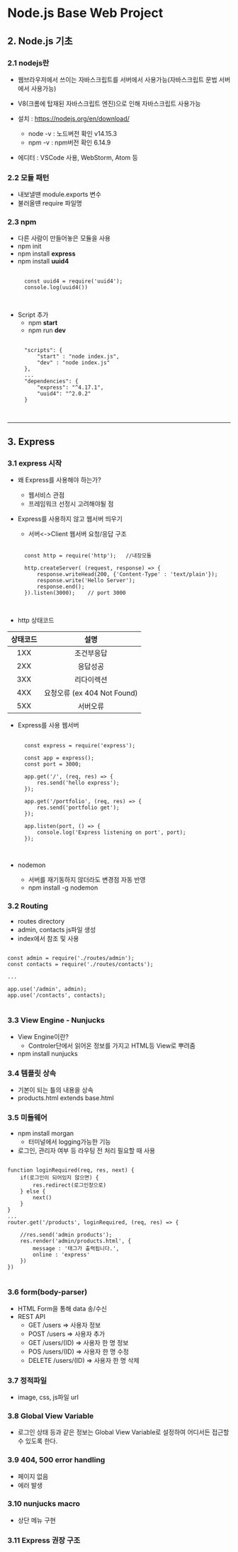 # Node.js Base Web Project

## 2. Node.js 기초

### 2.1 nodejs란
- 웹브라우저에서 쓰이는 자바스크립트를 서버에서 사용가능(자바스크립트 문법 서버에서 사용가능)
- V8(크롬에 탑재된 자바스크립트 엔진)으로 인해 자바스크립트 사용가능

- 설치 : https://nodejs.org/en/download/
    - node -v : 노드버전 확인 v14.15.3
    - npm -v : npm버전 확인 6.14.9

- 에디터 : VSCode 사용, WebStorm, Atom 등

### 2.2 모듈 패턴
- 내보낼땐 module.exports 변수
- 불러올떈 require 파일명

### 2.3 npm
- 다른 사람이 만들어놓은 모듈을 사용
- npm init
- npm install **express**
- npm install **uuid4**
    <pre>
    <code>
    const uuid4 = require('uuid4'); 
    console.log(uuid4())
    </code>
    </pre>
- Script 추가
    - npm **start**
    - npm run **dev**
    <pre>
    <code>
    "scripts": {
        "start" : "node index.js",
        "dev" : "node index.js"
    },
    ...
    "dependencies": {
        "express": "^4.17.1",
        "uuid4": "^2.0.2"
    }
    </code>
    </pre>

---

## 3. Express
### 3.1 express 시작
- 왜 Express를 사용해야 하는가?
    - 웹서비스 관점
    - 프레임워크 선정시 고려해야될 점

- Express를 사용하지 않고 웹서버 띄우기
    - 서버<->Client 웹서버 요청/응답 구조
    <pre>
    <code>
    const http = require('http');   //내장모듈

    http.createServer( (request, response) => {  
        response.writeHead(200, {'Content-Type' : 'text/plain'});
        response.write('Hello Server');
        response.end();
    }).listen(3000);    // port 3000
    </code>
    </pre>
- http 상태코드

|상태코드|설명|
|:---:|:---:|
|1XX|조건부응답|
|2XX|응답성공|
|3XX|리다이렉션|
|4XX|요청오류 (ex 404 Not Found)|
|5XX|서버오류|

- Express를 사용 웹서버 
    <pre>
    <code>
    const express = require('express');

    const app = express();
    const port = 3000;

    app.get('/', (req, res) => {
        res.send('hello express');
    });

    app.get('/portfolio', (req, res) => {
        res.send('portfolio get');
    });

    app.listen(port, () => {
        console.log('Express listening on port', port);
    });
    </code>
    </pre>

- nodemon 
    - 서버를 재기동하지 않더라도 변경점 자동 반영
    - npm install -g nodemon

### 3.2 Routing
- routes directory
- admin, contacts js파일 생성
- index에서 참조 및 사용
<pre>
<code>
const admin = require('./routes/admin');
const contacts = require('./routes/contacts');

...

app.use('/admin', admin);
app.use('/contacts', contacts);
</code>
</pre>

### 3.3 View Engine - Nunjucks
- View Engine이란?
    - Controler단에서 읽어온 정보를 가지고 HTML등 View로 뿌려줌
- npm install nunjucks

### 3.4 템플릿 상속
- 기본이 되는 틀의 내용을 상속
- products.html extends base.html

### 3.5 미들웨어
- npm install morgan
    - 터미널에서 logging가능한 기능
- 로그인, 관리자 여부 등 라우팅 전 처리 필요할 때 사용
<pre>
<code>
function loginRequired(req, res, next) {
    if(로그인이 되어있지 않으면) {
        res.redirect(로그인창으로)
    } else {
        next()
    }
}
...
router.get('/products', loginRequired, (req, res) => {

    //res.send('admin products');
    res.render('admin/products.html', {
        message : '<p1>태그가 출력됩니다.</p1>',
        online : 'express'
    })
})
</code>
</pre>

### 3.6 form(body-parser)
- HTML Form을 통해 data 송/수신
- REST API
    - GET /users => 사용자 정보
    - POST /users => 사용자 추가
    - GET /users/(ID) => 사용자 한 명 정보
    - POS /users/(ID) => 사용자 한 명 수정
    - DELETE /users/(ID) => 사용자 한 명 삭제

### 3.7 정적파일
- image, css, js파일 url

### 3.8 Global View Variable
- 로그인 상태 등과 같은 정보는 Global View Variable로 설정하여 어디서든 접근할 수 있도록 한다.

### 3.9 404, 500 error handling
- 페이지 없음
- 에러 발생

### 3.10 nunjucks macro
- 상단 메뉴 구현


### 3.11 Express 권장 구조